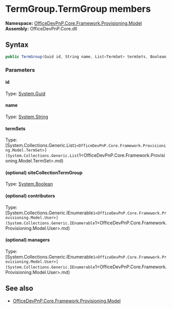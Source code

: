 # TermGroup.TermGroup members 
**Namespace:** [OfficeDevPnP.Core.Framework.Provisioning.Model](OfficeDevPnP.Core.Framework.Provisioning.Model.md)  
**Assembly:** OfficeDevPnP.Core.dll  
## Syntax
```C#
public TermGroup(Guid id, String name, List<TermSet> termSets, Boolean siteCollectionTermGroup, IEnumerable<User> contributors, IEnumerable<User> managers)
```
### Parameters
#### id
Type: [System.Guid](System.Guid.md) 
#### 
#### name
Type: [System.String](System.String.md) 
#### 
#### termSets
Type: [System.Collections.Generic.List`1<OfficeDevPnP.Core.Framework.Provisioning.Model.TermSet>](System.Collections.Generic.List`1<OfficeDevPnP.Core.Framework.Provisioning.Model.TermSet>.md) 
#### 
#### (optional) siteCollectionTermGroup
Type: [System.Boolean](System.Boolean.md) 
#### 
#### (optional) contributors
Type: [System.Collections.Generic.IEnumerable`1<OfficeDevPnP.Core.Framework.Provisioning.Model.User>](System.Collections.Generic.IEnumerable`1<OfficeDevPnP.Core.Framework.Provisioning.Model.User>.md) 
#### 
#### (optional) managers
Type: [System.Collections.Generic.IEnumerable`1<OfficeDevPnP.Core.Framework.Provisioning.Model.User>](System.Collections.Generic.IEnumerable`1<OfficeDevPnP.Core.Framework.Provisioning.Model.User>.md) 
#### 
## See also
- [OfficeDevPnP.Core.Framework.Provisioning.Model](OfficeDevPnP.Core.Framework.Provisioning.Model.md)
